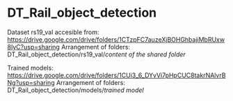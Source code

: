 # DT_Rail_object_detection

Dataset rs19_val accesible from: https://drive.google.com/drive/folders/1CTzpFC7auzeXjBOHGhbajiMbRUxw8IyC?usp=sharing
Arrangement of folders: DT_Rail_object_detection/rs19_val/*content of the shared folder*

Trained models:
https://drive.google.com/drive/folders/1CUi3_6_DYvVi7pHpCUC8takrNAlvrBNg?usp=sharing
Arrangement of folders: DT_Rail_object_detection/models/*trained model*
